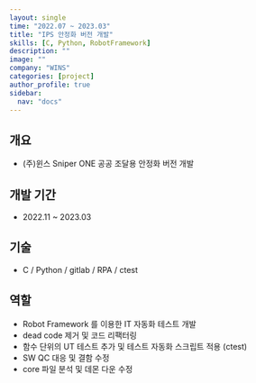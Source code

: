 ```yaml
---
layout: single
time: "2022.07 ~ 2023.03"
title: "IPS 안정화 버전 개발"
skills: [C, Python, RobotFramework]
description: ""
image: ""
company: "WINS"
categories: [project]
author_profile: true
sidebar:
  nav: "docs"
---
```


## 개요 

* (주)윈스 Sniper ONE 공공 조달용 안정화 버전 개발

## 개발 기간

* 2022.11 ~ 2023.03

## 기술

* C / Python / gitlab / RPA / ctest

## 역할

* Robot Framework 를 이용한 IT 자동화 테스트 개발
* dead code 제거 및 코드 리팩터링 
* 함수 단위의 UT 테스트 추가 및 테스트 자동화 스크립트 적용 (ctest)
* SW QC 대응 및 결함 수정 
* core 파일 분석 및 데몬 다운 수정



